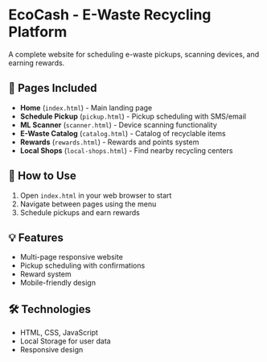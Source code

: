 # EcoCash - E-Waste Recycling Platform

A complete website for scheduling e-waste pickups, scanning devices, and earning rewards.

## 📄 Pages Included

- **Home** (`index.html`) - Main landing page
- **Schedule Pickup** (`pickup.html`) - Pickup scheduling with SMS/email
- **ML Scanner** (`scanner.html`) - Device scanning functionality  
- **E-Waste Catalog** (`catalog.html`) - Catalog of recyclable items
- **Rewards** (`rewards.html`) - Rewards and points system
- **Local Shops** (`local-shops.html`) - Find nearby recycling centers

## 🚀 How to Use

1. Open `index.html` in your web browser to start
2. Navigate between pages using the menu
3. Schedule pickups and earn rewards

## 💡 Features

- Multi-page responsive website
- Pickup scheduling with confirmations
- Reward system
- Mobile-friendly design

## 🛠️ Technologies

- HTML, CSS, JavaScript
- Local Storage for user data
- Responsive design
